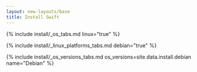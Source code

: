 ```yaml
---
layout: new-layouts/base
title: Install Swift
---
```


{% include install/_os_tabs.md linux="true" %}

{% include install/_linux_platforms_tabs.md debian="true" %}

{% include install/_os_versions_tabs.md os_versions=site.data.install.debian  name="Debian" %}
